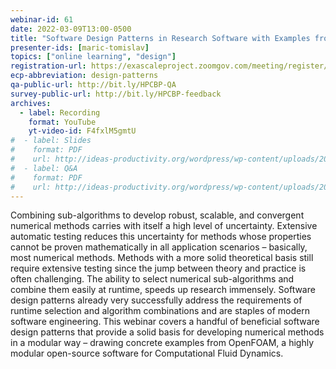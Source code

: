 ```yaml
---
webinar-id: 61
date: 2022-03-09T13:00-0500
title: "Software Design Patterns in Research Software with Examples from OpenFOAM"
presenter-ids: [maric-tomislav]
topics: ["online learning", "design"]
registration-url: https://exascaleproject.zoomgov.com/meeting/register/vJIscuupqD4rGjGuOSSg2TNB9NgJhI_qkiY
ecp-abbreviation: design-patterns
qa-public-url: http://bit.ly/HPCBP-QA
survey-public-url: http://bit.ly/HPCBP-feedback
archives:
  - label: Recording
    format: YouTube
    yt-video-id: F4fxlM5gmtU
#  - label: Slides
#    format: PDF
#    url: http://ideas-productivity.org/wordpress/wp-content/uploads/2021/12/hpcbp-059-scisoftecosystem.pdf
#  - label: Q&A
#    format: PDF
#    url: http://ideas-productivity.org/wordpress/wp-content/uploads/2020/07/webinar043-spack-qa.pdf
---
```

Combining sub-algorithms to develop robust, scalable, and convergent numerical methods carries with itself a high level of uncertainty. Extensive automatic testing reduces this uncertainty for methods whose properties cannot be proven mathematically in all application scenarios – basically, most numerical methods. Methods with a more solid theoretical basis still require extensive testing since the jump between theory and practice is often challenging. The ability to select numerical sub-algorithms and combine them easily at runtime, speeds up research immensely. Software design patterns already very successfully address the requirements of runtime selection and algorithm combinations and are staples of modern software engineering. This webinar covers a handful of beneficial software design patterns that provide a solid basis for developing numerical methods in a modular way – drawing concrete examples from OpenFOAM, a highly modular open-source software for Computational Fluid Dynamics.

